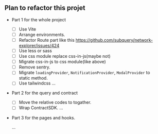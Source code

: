 ## Plan to refactor this projet

- Part 1 for the whole project

  - [ ] Use Vite
  - [ ] Arrange environments.
  - [ ] Refactor Route part like this https://github.com/subquery/network-explorer/issues/424
  - [ ] Use less or sass
  - [ ] Use css module replace css-in-js(maybe not)
  - [ ] Migrate css-in-js to css module(like above)
  - [ ] Remove sentry.
  - [ ] Migrate `loadingProvider`, `NotificationProvider`, `ModalProvider` to static method.
  - [ ] Use tailwindcss
        ...

- Part 2 for the query and contract

  - [ ] Move the relative codes to togather.
  - [ ] Wrap ContractSDK.
        ...

- Part 3 for the pages and hooks.

  ...
